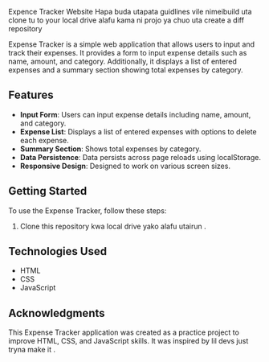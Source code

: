 
 Expence Tracker Website 
Hapa buda utapata guidlines vile nimeibuild uta clone tu to your local drive alafu kama ni projo ya chuo uta create a diff repository 

Expense Tracker is a simple web application that allows users to input and track their expenses. It provides a form to input expense details such as name, amount, and category. Additionally, it displays a list of entered expenses and a summary section showing total expenses by category.

## Features

- **Input Form**: Users can input expense details including name, amount, and category.
- **Expense List**: Displays a list of entered expenses with options to delete each expense.
- **Summary Section**: Shows total expenses by category.
- **Data Persistence**: Data persists across page reloads using localStorage.
- **Responsive Design**: Designed to work on various screen sizes.

## Getting Started

To use the Expense Tracker, follow these steps:

1. Clone this repository kwa local drive yako alafu utairun .


## Technologies Used

- HTML
- CSS
- JavaScript



## Acknowledgments

This Expense Tracker application was created as a practice project to improve HTML, CSS, and JavaScript skills. It was inspired by lil devs just tryna make it .
